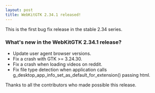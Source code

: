 ```yaml
---
layout: post
title: WebKitGTK 2.34.1 released!
---
```


This is the first bug fix release in the stable 2.34 series.

### What's new in the WebKitGTK 2.34.1 release?

 - Update user agent browser versions.
 - Fix a crash with GTK >= 3.24.30.
 - Fix a crash when loading videos on reddit.
 - Fix file type detection when application calls g_desktop_app_info_set_as_default_for_extension() passing html.

Thanks to all the contributors who made possible this release.